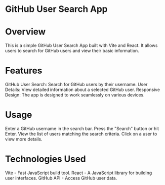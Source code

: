 # GitHub User Search App

# Overview
This is a simple GitHub User Search App built with Vite and React. It allows users to search for GitHub users and view their basic information.

# Features
GitHub User Search: Search for GitHub users by their username.
User Details: View detailed information about a selected GitHub user.
Responsive Design: The app is designed to work seamlessly on various devices.

# Usage
Enter a GitHub username in the search bar.
Press the "Search" button or hit Enter.
View the list of users matching the search criteria.
Click on a user to view more details.

# Technologies Used
Vite - Fast JavaScript build tool.
React - A JavaScript library for building user interfaces.
GitHub API - Access GitHub user data.
